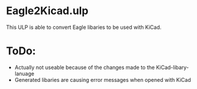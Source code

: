 Eagle2Kicad.ulp
===============

This ULP is able to convert Eagle libaries to be used with KiCad.

ToDo:
=====
- Actually not useable because of the changes made to the KiCad-libary-lanuage
- Generated libaries are causing error messages when opened with KiCad
